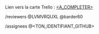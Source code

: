 Lien vers la carte Trello : [<A_COMPLETER>]()


/reviewers @LVMVRQUXL @barder60 

/assignees @<TON_IDENTIFIANT_GITHUB>
